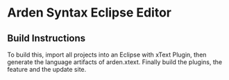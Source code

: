 # Arden Syntax Eclipse Editor

## Build Instructions

To build this, import all projects into an Eclipse with xText Plugin, 
then generate the language artifacts of arden.xtext. Finally build 
the plugins, the feature and the update site.